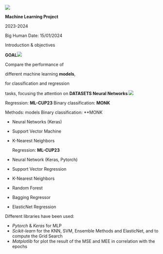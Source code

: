 ﻿![](Aspose.Words.32dcb5d3-b561-46e3-a669-a6a70f94ae7c.001.png)

**Machine Learning Project** 

2023-2024

Big Human Date: 15/01/2024

Introduction & objectives

**GOAL![](Aspose.Words.32dcb5d3-b561-46e3-a669-a6a70f94ae7c.002.png)**

Compare the performance of 

different machine learning **models**, 

for classification and regression 

tasks, focusing the attention on  **DATASETS Neural Networks  ![](Aspose.Words.32dcb5d3-b561-46e3-a669-a6a70f94ae7c.003.png)**

Regression: **ML-CUP23** Binary classification: **MONK** 

Methods: models
Binary classification: **MONK 
- Neural Networks (Keras)
- Support Vector Machine
- K-Nearest Neighbors

  Regression: **ML-CUP23**
- Neural Network (Keras, Pytorch)
- Support Vector Regression
- K-Nearest Neighbors
- Random Forest
- Bagging Regressor
- ElasticNet Regression

Different libraries have been used:

- *Pytorch* & *Keras* for MLP
- *Scikit-learn* for the KNN, SVM, Ensemble Methods and ElasticNet, and to compute the Grid Search
- *Matplotlib* for plot the result of the MSE and MEE in correlation with the epochs


